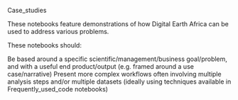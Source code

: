 Case_studies

These notebooks feature demonstrations of how Digital Earth Africa can be used to address various problems.

These notebooks should:

Be based around a specific scientific/management/business goal/problem, and with a useful end product/output (e.g. framed around a use case/narrative)
Present more complex workflows often involving multiple analysis steps and/or multiple datasets (ideally using techniques available in Frequently_used_code notebooks)